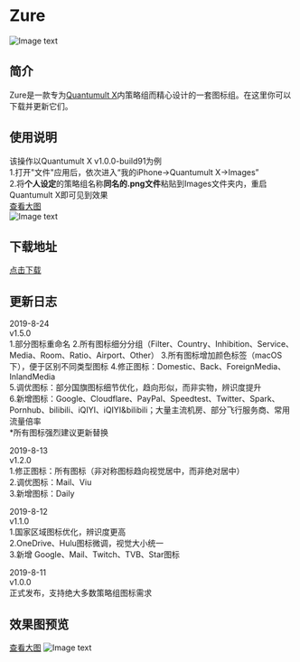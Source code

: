 # Zure<br>
![Image text](https://raw.githubusercontent.com/zealson/Zure/master/Other/ZureLogo.png)
<br>

## 简介
Zure是一款专为[Quantumult X](https://github.com/crossutility/Quantumult-X/)内策略组而精心设计的一套图标组。在这里你可以下载并更新它们。<br>

## 使用说明
该操作以Quantumult X v1.0.0-build91为例<br>
1.打开"文件"应用后，依次进入“我的iPhone→Quantumult X→Images”<br>
2.将**个人设定**的策略组名称**同名的.png文件**粘贴到Images文件夹内，重启Quantumult X即可见到效果<br>
 [查看大图](https://raw.githubusercontent.com/zealson/Zure/master/Other/Instructions.png)<br>
![Image text](https://raw.githubusercontent.com/zealson/Zure/master/Other/Instructions.png)

## 下载地址
 [点击下载](https://github.com/zealson/Zure/raw/master/Zure_v1.5.0.zip/)
 
## 更新日志
2019-8-24<br>
v1.5.0<br>
1.部分图标重命名
2.所有图标细分分组（Filter、Country、Inhibition、Service、Media、Room、Ratio、Airport、Other）
3.所有图标增加颜色标签（macOS下），便于区别不同类型图标
4.修正图标：Domestic、Back、ForeignMedia、InlandMedia<br>
5.调优图标：部分国旗图标细节优化，趋向形似，而非实物，辨识度提升<br>
6.新增图标：Google、Cloudflare、PayPal、Speedtest、Twitter、Spark、Pornhub、bilibili、iQIYI、iQIYI&bilibili；大量主流机房、部分飞行服务商、常用流量倍率<br>
*所有图标强烈建议更新替换

2019-8-13<br>
v1.2.0<br>
1.修正图标：所有图标（非对称图标趋向视觉居中，而非绝对居中）<br>
2.调优图标：Mail、Viu<br>
3.新增图标：Daily<br>

2019-8-12<br>
v1.1.0<br>
1.国家区域图标优化，辨识度更高<br>
2.OneDrive、Hulu图标微调，视觉大小统一<br>
3.新增 Google、Mail、Twitch、TVB、Star图标<br>

2019-8-11<br>
v1.0.0<br>
正式发布，支持绝大多数策略组图标需求<br>
## 效果图预览
[查看大图](https://raw.githubusercontent.com/zealson/Zure/master/Other/Zure%20Policy%20Icon%20Set%201.5.0%20GH.png)
![Image text](https://raw.githubusercontent.com/zealson/Zure/master/Other/Zure%20Policy%20Icon%20Set%201.5.0%20GH.png)
